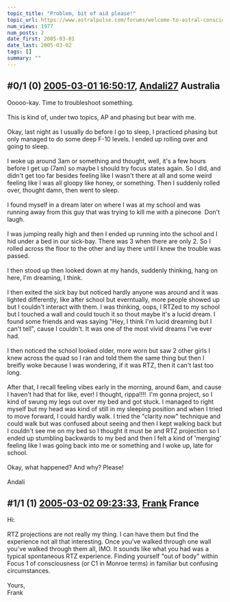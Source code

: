 ```yaml
---
topic_title: "Problem, bit of aid please!"
topic_url: https://www.astralpulse.com/forums/welcome-to-astral-consciousness!/problem-bit-of-aid-please%21
num_views: 1977
num_posts: 2
date_first: 2005-03-01
date_last: 2005-03-02
tags: []
summary: ""
---
```


## \#0/1 (0) [2005-03-01 16:50:17](https://www.astralpulse.com/forums/index.php?msg=153290), [Andali27](https://www.astralpulse.com/forums/profile/?u=6413) Australia ##
<section>
Ooooo-kay. Time to troubleshoot something.
<br>
<br>
This is kind of, under two topics, AP and phasing but bear with me.
<br>
<br>
Okay, last night as I usually do before I go to sleep, I practiced phasing but only managed to do some deep F-10 levels. I ended up rolling over and going to sleep.
<br>
<br>
I woke up around 3am or something and thought, well, it's a few hours before I get up (7am) so maybe I should try focus states again. So I did, and didn't get too far besides feeling like I wasn't there at all and some weird feeling like I was all gloopy like honey, or something. Then I suddenly rolled over, thought damn, then went to sleep.
<br>
<br>
I found myself in a dream later on where I was at my school and was running away from this guy that was trying to kill me with a pinecone  Don't laugh.
<br>
<br>
I was jumping really high and then I ended up running into the school and I hid under a bed in our sick-bay. There was 3 when there are only 2. So I rolled across the floor to the other and lay there until I knew the trouble was passed.
<br>
<br>
I then stood up then looked down at my hands, suddenly thinking, hang on here, I'm dreaming, I think.
<br>
<br>
I then exited the sick bay but noticed hardly anyone was around and it was lighted differently, like after school but everntually, more people showed up but I couldn't interact with them. I was thinking, oops, I RTZed to my school but I touched a wall and could touch it so thout maybe it's a lucid dream. I found some friends and was saying "Hey, I think I'm lucid dreaming but I can't tell", cause I couldn't. It was one of the most vivid dreams I've ever had.
<br>
<br>
I then noticed the school looked older, more worn but saw 2 other girls I knew across the quad so I ran and told them the same thing but then I breifly woke because I was wondering, if it was RTZ, then it can't last too long.
<br>
<br>
After that, I recall feeling vibes early in the morning, around 6am, and cause I haven't had that for like, ever! I thought, rippa!!!!  I'm gonna project, so I kind of swung my legs out over my bed and got stuck. I managed to right myself but my head was kind of still in my sleeping position and when I tried to move forward, I could hardly walk. I tried the "clarity now" technique and could walk but was confused about seeing and then I kept walking back but I couldn't see me on my bed so I thought it must be and RTZ projection so I ended up stumbling backwards to my bed and then I felt a kind of 'merging' feeling like I was going back into me or something and I woke up, late for school.
<br>
<br>
Okay, what happened? And why? Please!
<br>
<br>
Andali
</section>

## \#1/1 (1) [2005-03-02 09:23:33](https://www.astralpulse.com/forums/index.php?msg=153421), [Frank](https://www.astralpulse.com/forums/profile/?u=359) France ##
<section>
Hi:
<br>
<br>
RTZ projections are not really my thing. I can have them but find the experience not all that interesting. Once you've walked through one wall you've walked through them all, IMO. It sounds like what you had was a typical spontaneous RTZ experience. Finding yourself "out of body" within Focus 1 of consciousness (or C1 in Monroe terms) in familiar but confusing circumstances.
<br>
<br>
Yours,
<br>
Frank
</section>